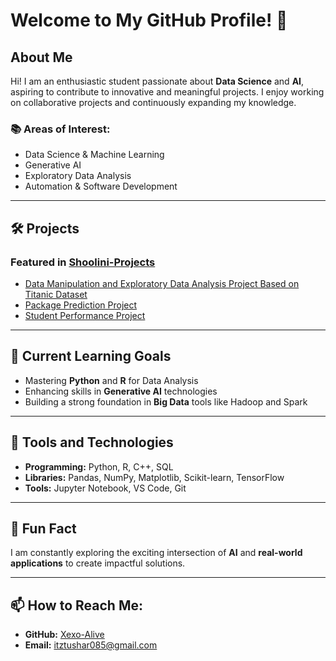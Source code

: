 # Welcome to My GitHub Profile! 🌟

## About Me
Hi! I am an enthusiastic student passionate about **Data Science** and **AI**, aspiring to contribute to innovative and meaningful projects. I enjoy working on collaborative projects and continuously expanding my knowledge.

### 📚 Areas of Interest:
- Data Science & Machine Learning
- Generative AI
- Exploratory Data Analysis
- Automation & Software Development

---

## 🛠️ Projects
### Featured in [Shoolini-Projects](https://github.com/Xexo-Alive/Shoolini-Projects)
- [Data Manipulation and Exploratory Data Analysis Project Based on Titanic Dataset](https://github.com/Xexo-Alive/Shoolini-Projects/blob/main/Data_manipulation,_exploratory_data_analysis_Project_based_on_titanic_data_set.ipynb)
- [Package Prediction Project](https://github.com/Xexo-Alive/Shoolini-Projects/blob/main/Package_prediction_project.ipynb)
- [Student Performance Project](https://github.com/Xexo-Alive/Shoolini-Projects/blob/main/Student_performance_project.ipynb)

---

## 🌱 Current Learning Goals
- Mastering **Python** and **R** for Data Analysis
- Enhancing skills in **Generative AI** technologies
- Building a strong foundation in **Big Data** tools like Hadoop and Spark

---

## 🧰 Tools and Technologies
- **Programming:** Python, R, C++, SQL
- **Libraries:** Pandas, NumPy, Matplotlib, Scikit-learn, TensorFlow
- **Tools:** Jupyter Notebook, VS Code, Git

---

## 🌟 Fun Fact
I am constantly exploring the exciting intersection of **AI** and **real-world applications** to create impactful solutions.

---

## 📫 How to Reach Me:
- **GitHub:** [Xexo-Alive](https://github.com/Xexo-Alive)
- **Email:** itztushar085@gmail.com 

